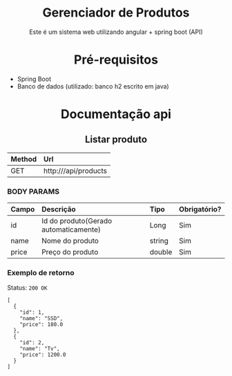<h1 align="center"> Gerenciador de Produtos </h1>

<p align="center"> Este é um sistema web utilizando angular + spring boot (API)  </p>

<h1 align="center"> Pré-requisitos </h1>

- Spring Boot
- Banco de dados (utilizado: banco h2 escrito em java)

<h1 align="center"> Documentação api </h1>

<h2 align="center"> Listar produto </h2>

| Method | Url                               |
|:-------|:----------------------------------|
| GET    | http://<dominio>/api/products|

### BODY PARAMS

| Campo             |  Descrição                           | Tipo    | Obrigatório? |
|:------------------|:-------------------------------------|:--------|:-------------|
| id                | Id do produto(Gerado automaticamente)| Long    | Sim          |
| name              | Nome do produto                      | string  | Sim          |
| price             | Preço do produto                     | double  | Sim          |

### Exemplo de retorno

Status: `200 OK`

```
[
  {
    "id": 1,
    "name": "SSD",
    "price": 180.0
  },
  {
    "id": 2,
    "name": "Tv",
    "price": 1200.0
  }
]
```
